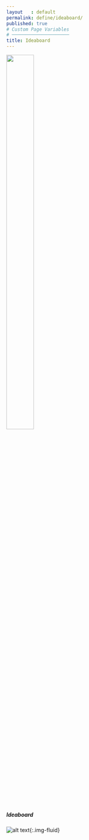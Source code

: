 ```yaml
---
layout   : default
permalink: define/ideaboard/
published: true
# Custom Page Variables
# ─────────────────────
title: Ideaboard
---
```

<div clas="container">
<div class="row">
  <div class="col-4">
<div class="card" style="width: 18rem;">
  <img class="card-img-top" src="Images/moodboard.pdf" width="50%">
  <div class="card-body">
    <h5 class="card-title">Ideaboard</h5>
  </div>
</div>

![alt text](../../assets/images/moodboard.png "ideaboard"){:.img-fluid}
